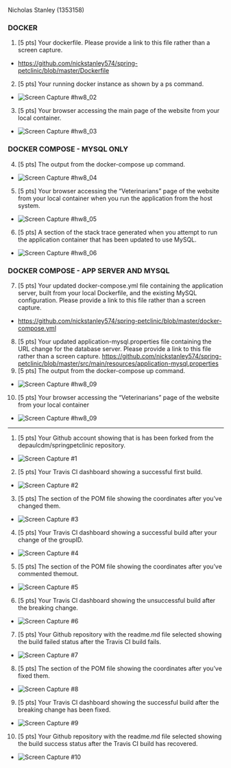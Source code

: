 Nicholas Stanley (1353158)

### DOCKER
1. [5 pts] Your dockerfile. Please provide a link to this file rather than a screen capture.
- https://github.com/nickstanley574/spring-petclinic/blob/master/Dockerfile
2. [5 pts] Your running docker instance as shown by a ps command.
- ![Screen Capture #hw8_02](images/hw08_02.png)
3. [5 pts] Your browser accessing the main page of the website from your local container.
- ![Screen Capture #hw8_03](images/hw08_03.png)

### DOCKER COMPOSE - MYSQL ONLY
4. [5 pts] The output from the docker-compose up command.
- ![Screen Capture #hw8_04](images/hw08_04.png)
5. [5 pts] Your browser accessing the “Veterinarians” page of the website from your local container when you run the application from the host system.
- ![Screen Capture #hw8_05](images/hw08_05.png)
6. [5 pts] A section of the stack trace generated when you attempt to run the application
container that has been updated to use MySQL.
- ![Screen Capture #hw8_06](images/hw08_06.png)

### DOCKER COMPOSE - APP SERVER AND MYSQL

7. [5 pts] Your updated docker-compose.yml file containing the application server, built from
your local Dockerfile, and the existing MySQL configuration. Please provide a link
to this file rather than a screen capture.
- https://github.com/nickstanley574/spring-petclinic/blob/master/docker-compose.yml
8. [5 pts] Your updated application-mysql.properties file containing the URL change for
the database server. Please provide a link to this file rather than a screen capture.
https://github.com/nickstanley574/spring-petclinic/blob/master/src/main/resources/application-mysql.properties
9. [5 pts] The output from the docker-compose up command.
- ![Screen Capture #hw8_09](images/hw08_09.png)
10. [5 pts] Your browser accessing the “Veterinarians” page of the website from your local container
- ![Screen Capture #hw8_09](images/hw08_10.png)



___


1. [5 pts] Your Github account showing that is has been forked from the depaulcdm/springpetclinic repository.
- ![Screen Capture #1](images/hw05_01.png)
2. [5 pts] Your Travis CI dashboard showing a successful first build.
- ![Screen Capture #2](images/hw05_02.png)
3. [5 pts] The section of the POM file showing the coordinates after you’ve changed them.
- ![Screen Capture #3](images/hw05_03.png)
4. [5 pts] Your Travis CI dashboard showing a successful build after your change of the groupID.
- ![Screen Capture #4](images/hw05_04.png)
5. [5 pts] The section of the POM file showing the coordinates after you’ve commented themout.
- ![Screen Capture #5](images/hw05_05.png)
6. [5 pts] Your Travis CI dashboard showing the unsuccessful build after the breaking change.
- ![Screen Capture #6](images/hw05_06.png)
7. [5 pts] Your Github repository with the readme.md file selected showing the build failed status after the Travis CI build fails.
- ![Screen Capture #7](images/hw05_07.png)
8. [5 pts] The section of the POM file showing the coordinates after you’ve fixed them.
- ![Screen Capture #8](images/hw05_08.png)
9. [5 pts] Your Travis CI dashboard showing the successful build after the breaking change has been fixed.
- ![Screen Capture #9](images/hw05_09.png)
10. [5 pts] Your Github repository with the readme.md file selected showing the build success status after the Travis CI build has recovered.
- ![Screen Capture #10](images/hw05_10.png)
